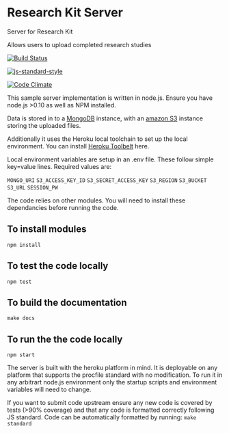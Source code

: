# Research Kit Server
Server for Research Kit

Allows users to upload completed research studies

[![Build Status](https://api.travis-ci.com/paperclipmonkey/R-Kit.svg?token=SsrjjdmEtzcJsGDqjxQw&branch=master)](https://travis-ci.com/paperclipmonkey/R-Kit/)

[![js-standard-style](https://img.shields.io/badge/code%20style-standard-brightgreen.svg?style=flat)](https://github.com/feross/standard)

[![Code Climate](https://codeclimate.com/repos/55effcda695680426d000216/badges/194e573fe723d9c50a96/gpa.svg)](https://codeclimate.com/repos/55effcda695680426d000216/feed)

This sample server implementation is written in node.js. Ensure you have node.js >0.10 as well as NPM installed.

Data is stored in to a [MongoDB](https://www.mongodb.com/) instance, with an [amazon S3](https://aws.amazon.com/s3/) instance storing the uploaded files.

Additionally it uses the Heroku local toolchain to set up the local environment.
You can install [Heroku Toolbelt](https://toolbelt.heroku.com/) here.

Local environment variables are setup in an .env file. These follow simple key=value lines.
Required values are:

`MONGO_URI`
`S3_ACCESS_KEY_ID`
`S3_SECRET_ACCESS_KEY`
`S3_REGION`
`S3_BUCKET`
`S3_URL`
`SESSION_PW`


The code relies on other modules. You will need to install these dependancies before running the code.
## To install modules
	npm install
## To test the code locally
	npm test
## To build the documentation
	make docs
## To run the the code locally
	npm start
	
The server is built with the heroku platform in mind. It is deployable on any platform that supports the procfile standard with no modification. To run it in any arbitrart node.js environment only the startup scripts and environment variables will need to change.

If you want to submit code upstream ensure any new code is covered by tests (>90% coverage) and that any code is formatted correctly following JS standard. Code can be automatically formatted by running:
	`make standard`